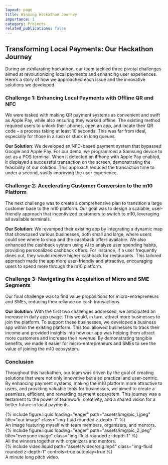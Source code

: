 ```yaml
---
layout: page
title: Winning Hackathon Journey
importance: 1
category: Projects
related_publications: false
---
```


## Transforming Local Payments: Our Hackathon Journey

During an exhilarating hackathon, our team tackled three pivotal challenges aimed at revolutionizing local payments and enhancing user experiences. Here’s a story of how we approached each issue and the innovative solutions we developed.

### Challenge 1: Enhancing Local Payments with Offline QR and NFC

We were tasked with making QR payment systems as convenient and swift as Apple Pay, while also ensuring they worked offline. The existing method required users to unlock their phones, open an app, and locate their QR code – a process taking at least 10 seconds. This was far from ideal, especially for those in a rush or stuck in long queues.

**Our Solution**: We developed an NFC-based payment system that bypassed Google and Apple Pay. For our demo, we programmed a Samsung device to act as a POS terminal. When it detected an iPhone with Apple Pay enabled, it displayed a successful transaction on the screen, demonstrating the feasibility of our solution. This approach reduced the transaction time to under a second, vastly improving the user experience.

### Challenge 2: Accelerating Customer Conversion to the m10 Platform

The next challenge was to create a comprehensive plan to transition a large customer base to the m10 platform. Our goal was to design a scalable, user-friendly approach that incentivized customers to switch to m10, leveraging all available terminals.

**Our Solution**: We revamped their existing app by integrating a dynamic map that showcased various businesses, both small and large, where users could see where to shop and the cashback offers available. We also enhanced the cashback system using AI to analyze user spending habits, providing personalized cashback offers. For instance, if a user frequently dines out, they would receive higher cashback for restaurants. This tailored approach made the app more user-friendly and attractive, encouraging users to spend more through the m10 platform.

### Challenge 3: Navigating the Acquisition of Micro and SME Segments

Our final challenge was to find value propositions for micro-entrepreneurs and SMEs, reducing their reliance on cash transactions.

**Our Solution**: With the first two challenges addressed, we anticipated an increase in daily app usage. This would, in turn, attract more businesses to join the platform. To support these businesses, we developed a business app within the existing platform. This tool allowed businesses to track their income and provided insights into how our app was helping them attract more customers and increase their revenue. By demonstrating tangible benefits, we made it easier for micro-entrepreneurs and SMEs to see the value of joining the m10 ecosystem.

### Conclusion

Throughout this hackathon, our team was driven by the goal of creating solutions that were not only innovative but also practical and user-centric. By enhancing payment systems, making the m10 platform more attractive to users, and providing valuable tools for businesses, we aimed to create a seamless, efficient, and rewarding payment ecosystem. This journey was a testament to the power of teamwork, creativity, and a shared vision for a better future in local payments.

<div class="row">
    <div class="col-sm mt-3 mt-md-0">
        {% include figure.liquid loading="eager" path="assets/img/pic_1.jpeg" title="our image" class="img-fluid rounded z-depth-1" %}
    </div>
</div>
<div class="caption">
    An image featuring myself with team members, organizers, and mentors.
</div>

<div class="row">
    <div class="col-sm mt-3 mt-md-0">
        {% include figure.liquid loading="eager" path="assets/img/pic_2.jpeg" title="everyone image" class="img-fluid rounded z-depth-1" %}
    </div>
</div>
<div class="caption">
    All the winners together with organizers and mentors.
</div>

<div class="row mt-3">
    <div class="col-sm mt-3 mt-md-0">
        {% include video.liquid path="assets/video/orig.mp4" class="img-fluid rounded z-depth-1" controls=true autoplay=true %}
    </div>
</div>
<div class="caption">
    A minute long pitch video.
</div>
